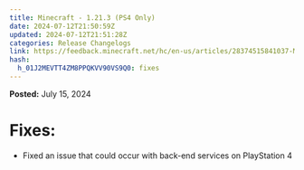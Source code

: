 ```yaml
---
title: Minecraft - 1.21.3 (PS4 Only)
date: 2024-07-12T21:50:59Z
updated: 2024-07-12T21:51:28Z
categories: Release Changelogs
link: https://feedback.minecraft.net/hc/en-us/articles/28374515841037-Minecraft-1-21-3-PS4-Only
hash:
  h_01J2MEVTT4ZM8PPQKVV90VS9Q0: fixes
---
```


**Posted:** July 15, 2024

# **Fixes:**

- Fixed an issue that could occur with back-end services on PlayStation 4
